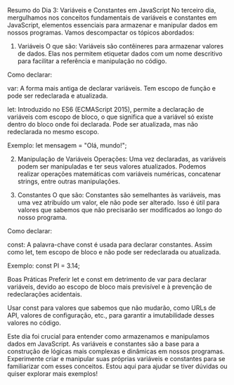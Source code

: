 Resumo do Dia 3: Variáveis e Constantes em JavaScript
No terceiro dia, mergulhamos nos conceitos fundamentais de variáveis e constantes em JavaScript, elementos essenciais para armazenar e manipular dados em nossos programas. Vamos descompactar os tópicos abordados:

1. Variáveis
O que são: Variáveis são contêineres para armazenar valores de dados. Elas nos permitem etiquetar dados com um nome descritivo para facilitar a referência e manipulação no código.

Como declarar:

var: A forma mais antiga de declarar variáveis. Tem escopo de função e pode ser redeclarada e atualizada.

let: Introduzido no ES6 (ECMAScript 2015), permite a declaração de variáveis com escopo de bloco, o que significa que a variável só existe dentro do bloco onde foi declarada. Pode ser atualizada, mas não redeclarada no mesmo escopo.

Exemplo: let mensagem = "Olá, mundo!";

2. Manipulação de Variáveis
Operações: Uma vez declaradas, as variáveis podem ser manipuladas e ter seus valores atualizados. Podemos realizar operações matemáticas com variáveis numéricas, concatenar strings, entre outras manipulações.

3. Constantes
O que são: Constantes são semelhantes às variáveis, mas uma vez atribuído um valor, ele não pode ser alterado. Isso é útil para valores que sabemos que não precisarão ser modificados ao longo do nosso programa.

Como declarar:

const: A palavra-chave const é usada para declarar constantes. Assim como let, tem escopo de bloco e não pode ser redeclarada ou atualizada.

Exemplo: const PI = 3.14;

Boas Práticas
Preferir let e const em detrimento de var para declarar variáveis, devido ao escopo de bloco mais previsível e à prevenção de redeclarações acidentais.

Usar const para valores que sabemos que não mudarão, como URLs de API, valores de configuração, etc., para garantir a imutabilidade desses valores no código.

Este dia foi crucial para entender como armazenamos e manipulamos dados em JavaScript. As variáveis e constantes são a base para a construção de lógicas mais complexas e dinâmicas em nossos programas. Experimente criar e manipular suas próprias variáveis e constantes para se familiarizar com esses conceitos. Estou aqui para ajudar se tiver dúvidas ou quiser explorar mais exemplos!